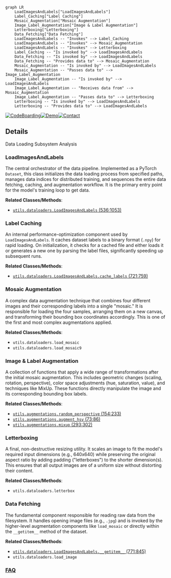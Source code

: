 ```mermaid
graph LR
    LoadImagesAndLabels["LoadImagesAndLabels"]
    Label_Caching["Label Caching"]
    Mosaic_Augmentation["Mosaic Augmentation"]
    Image_Label_Augmentation["Image & Label Augmentation"]
    Letterboxing["Letterboxing"]
    Data_Fetching["Data Fetching"]
    LoadImagesAndLabels -- "Invokes" --> Label_Caching
    LoadImagesAndLabels -- "Invokes" --> Mosaic_Augmentation
    LoadImagesAndLabels -- "Invokes" --> Letterboxing
    Label_Caching -- "Is invoked by" --> LoadImagesAndLabels
    Data_Fetching -- "Is invoked by" --> LoadImagesAndLabels
    Data_Fetching -- "Provides data to" --> Mosaic_Augmentation
    Mosaic_Augmentation -- "Is invoked by" --> LoadImagesAndLabels
    Mosaic_Augmentation -- "Passes data to" --> Image_Label_Augmentation
    Image_Label_Augmentation -- "Is invoked by" --> LoadImagesAndLabels
    Image_Label_Augmentation -- "Receives data from" --> Mosaic_Augmentation
    Image_Label_Augmentation -- "Passes data to" --> Letterboxing
    Letterboxing -- "Is invoked by" --> LoadImagesAndLabels
    Letterboxing -- "Provides data to" --> LoadImagesAndLabels
```

[![CodeBoarding](https://img.shields.io/badge/Generated%20by-CodeBoarding-9cf?style=flat-square)](https://github.com/CodeBoarding/CodeBoarding)[![Demo](https://img.shields.io/badge/Try%20our-Demo-blue?style=flat-square)](https://www.codeboarding.org/demo)[![Contact](https://img.shields.io/badge/Contact%20us%20-%20contact@codeboarding.org-lightgrey?style=flat-square)](mailto:contact@codeboarding.org)

## Details

Data Loading Subsystem Analysis

### LoadImagesAndLabels
The central orchestrator of the data pipeline. Implemented as a PyTorch `Dataset`, this class initializes the data loading process from specified paths, manages data indices for distributed training, and sequences the entire data fetching, caching, and augmentation workflow. It is the primary entry point for the model's training loop to get data.


**Related Classes/Methods**:

- <a href="https://github.com/ultralytics/yolov5/blob/master/utils/dataloaders.py#L536-L1053" target="_blank" rel="noopener noreferrer">`utils.dataloaders.LoadImagesAndLabels` (536:1053)</a>


### Label Caching
An internal performance-optimization component used by `LoadImagesAndLabels`. It caches dataset labels to a binary format (`.npy`) for rapid loading. On initialization, it checks for a cached file and either loads it or generates a new one by parsing the label files, significantly speeding up subsequent runs.


**Related Classes/Methods**:

- <a href="https://github.com/ultralytics/yolov5/blob/master/utils/dataloaders.py#L721-L759" target="_blank" rel="noopener noreferrer">`utils.dataloaders.LoadImagesAndLabels.cache_labels` (721:759)</a>


### Mosaic Augmentation
A complex data augmentation technique that combines four different images and their corresponding labels into a single "mosaic." It is responsible for loading the four samples, arranging them on a new canvas, and transforming their bounding box coordinates accordingly. This is one of the first and most complex augmentations applied.


**Related Classes/Methods**:

- `utils.dataloaders.load_mosaic`
- `utils.dataloaders.load_mosaic9`


### Image & Label Augmentation
A collection of functions that apply a wide range of transformations after the initial mosaic augmentation. This includes geometric changes (scaling, rotation, perspective), color space adjustments (hue, saturation, value), and techniques like MixUp. These functions directly manipulate the image and its corresponding bounding box labels.


**Related Classes/Methods**:

- <a href="https://github.com/ultralytics/yolov5/blob/master/utils/augmentations.py#L154-L233" target="_blank" rel="noopener noreferrer">`utils.augmentations.random_perspective` (154:233)</a>
- <a href="https://github.com/ultralytics/yolov5/blob/master/utils/augmentations.py#L73-L86" target="_blank" rel="noopener noreferrer">`utils.augmentations.augment_hsv` (73:86)</a>
- <a href="https://github.com/ultralytics/yolov5/blob/master/utils/augmentations.py#L293-L302" target="_blank" rel="noopener noreferrer">`utils.augmentations.mixup` (293:302)</a>


### Letterboxing
A final, non-destructive resizing utility. It scales an image to fit the model's required input dimensions (e.g., 640x640) while preserving the original aspect ratio by adding padding ("letterboxes") to the shorter dimension(s). This ensures that all output images are of a uniform size without distorting their content.


**Related Classes/Methods**:

- `utils.dataloaders.letterbox`


### Data Fetching
The fundamental component responsible for reading raw data from the filesystem. It handles opening image files (e.g., `.jpg`) and is invoked by the higher-level augmentation components like `load_mosaic` or directly within the `__getitem__` method of the dataset.


**Related Classes/Methods**:

- <a href="https://github.com/ultralytics/yolov5/blob/master/utils/dataloaders.py#L771-L845" target="_blank" rel="noopener noreferrer">`utils.dataloaders.LoadImagesAndLabels.__getitem__` (771:845)</a>
- `utils.dataloaders.load_image`




### [FAQ](https://github.com/CodeBoarding/GeneratedOnBoardings/tree/main?tab=readme-ov-file#faq)